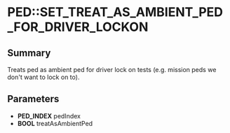 # PED::SET_TREAT_AS_AMBIENT_PED_FOR_DRIVER_LOCKON

## Summary
Treats ped as ambient ped for driver lock on tests (e.g. mission peds we don't want to lock on to).

## Parameters
* **PED_INDEX** pedIndex
* **BOOL** treatAsAmbientPed